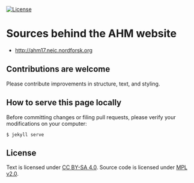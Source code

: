 [![License](https://img.shields.io/badge/license-%20MPL--v2.0-blue.svg)](../master/LICENSE)


# Sources behind the AHM website

- http://ahm17.neic.nordforsk.org


## Contributions are welcome

Please contribute improvements in structure, text, and styling.


## How to serve this page locally

Before committing changes or filing pull requests, please verify your
modifications on your computer:
```
$ jekyll serve
```


## License

Text is licensed under [CC BY-SA 4.0](https://creativecommons.org/licenses/by-sa/4.0/).
Source code is licensed under [MPL v2.0](../master/LICENSE).
